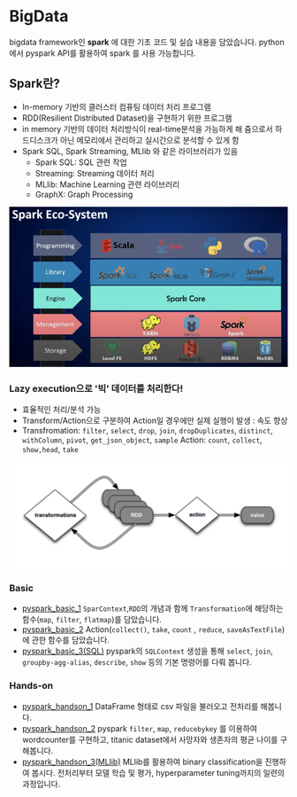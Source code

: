 # BigData
bigdata framework인 **spark** 에 대한 기초 코드 및 실습 내용을 담았습니다.
python에서 pyspark API를 활용하여 spark 를 사용 가능합니다.

## Spark란?
- In-memory 기반의 클러스터 컴퓨팅 데이터 처리 프로그램
- RDD(Resilient Distributed Dataset)을 구현하기 위한 프로그램
- in memory 기반의 데이터 처리방식이 real-time분석을 가능하게 해 줌으로서 하드디스크가 아닌 메모리에서 관리하고 실시간으로 분석할 수 있게 함
- Spark SQL, Spark Streaming, MLlib 와 같은 라이브러리가 있음
  - Spark SQL: SQL 관련 작업
  - Streaming: Streaming 데이터 처리
  - MLlib: Machine Learning 관련 라이브러리
  - GraphX: Graph Processing

![img.png](img/img.png)

### Lazy execution으로 '빅' 데이터를 처리한다!
- 효율적인 처리/분석 가능
- Transform/Action으로 구분하여 Action일 경우에만 실제 실행이 발생 : 속도 향상
- Transfromation: `filter`, `select`, `drop`, `join`, `dropDuplicates`, `distinct`, `withColumn`, `pivot`, `get_json_object`, `sample`
Action: `count`, `collect`, `show,head`, `take`

![img2.png](img/img2.png)

### Basic
- [pyspark_basic_1](https://github.com/crosstar1228/bigdata/blob/main/pyspark_basic_1.ipynb)
  `SparContext`,`RDD`의 개념과 함께 `Transformation`에 해당하는 함수(`map`, `filter`, `flatmap`)를 담았습니다.
- [pyspark_basic_2](https://github.com/crosstar1228/bigdata/blob/main/Basic/pyspark_basic_2.ipynb)
  Action(`collect()`, `take`, `count` , `reduce`, `saveAsTextFile`)에 관한 함수를 담았습니다.
- [pyspark_basic_3(SQL)](https://github.com/crosstar1228/bigdata/blob/main/Basic/pyspark_basic_3_SQL.ipynb)
  pyspark의 `SQLContext` 생성을 통해 `select`, `join`, `groupby-agg-alias`, `describe`, `show` 등의 기본 명령어를 다뤄 봅니다.

### Hands-on
- [pyspark_handson_1](https://github.com/crosstar1228/bigdata/blob/main/hands-on/pyspark_handson_1.ipynb)
  DataFrame 형태로 csv 파일을 불러오고 전처리를 해봅니다.
- [pyspark_handson_2](https://github.com/crosstar1228/bigdata/blob/main/hands-on/pyspark_handson_2.ipynb)
  pyspark `filter`, `map`, `reducebykey` 를 이용하여 wordcounter를 구현하고, titanic dataset에서 사망자와 생존자의 평균 나이를 구해봅니다.
- [pyspark_handson_3(MLlib)](https://github.com/crosstar1228/bigdata/blob/main/hands-on/pyspark_handson_3(MLlib).ipynb)
  MLlib를 활용하여 binary classification을 진행하여 봅시다. 전처리부터 모델 학습 및 평가, hyperparameter tuning까지의 일련의 과정입니다.
